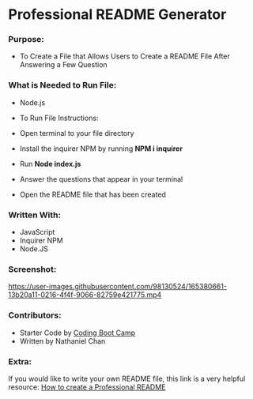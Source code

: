 # Professional README Generator

### Purpose:
* To Create a File that Allows Users to Create a README File After Answering a Few Question



### What is Needed to Run File:
* Node.js

* To Run File Instructions:
* Open terminal to your file directory
* Install the inquirer NPM by running  **NPM i inquirer**
* Run **Node index.js** 
* Answer the questions that appear in your terminal
* Open the README file that has been created


### Written With: 
* JavaScript
* Inquirer NPM
* Node.JS


### Screenshot: 

https://user-images.githubusercontent.com/98130524/165380661-13b20a11-0216-4f4f-9066-82759e421775.mp4






### Contributors:
* Starter Code by [Coding Boot Camp](https://github.com/coding-boot-camp/potential-enigma)
* Written by Nathaniel Chan

### Extra:
If you would like to write your own README file, this link is a very helpful resource:
[How to create a Professional README](https://coding-boot-camp.github.io/full-stack/github/professional-readme-guide)
